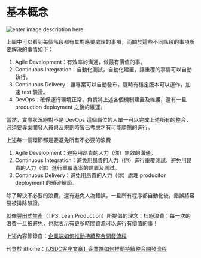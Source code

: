 基本概念
========

![enter image description here](https://lh3.googleusercontent.com/-hE6zB9UzbC4/VbnHQUjts8I/AAAAAAAAQXc/hWpHL1AdZoU/s0/479DE8B2-8121-43B2-B696-284DA6410E20.png)

上圖中可以看到每個階段都有其對應要處理的事項，而關於這些不同階段的事項所要解決的事情如下：

1.	Agile Development：有效率的溝通，做最有價值的事。
2.	Continuous Integration：自動化測試，自動化建置，讓重覆的事情可以自動執行。
3.	Continuous Delivery：讓專案可以自動發布，隨時有穩定版本可以運作，加速 test 驗證。
4.	DevOps：確保運行環境正常，負責將上述各個機制建置及維護，還有一旦 production deployment 之後的維運。

當然，實際狀況絕對不是 DevOps 這個職位的人單一可以完成上述所有的整合，必須要專案開發人員與及規劃時皆已考慮才有可能順暢的進行。

上述每一個環節都是要避免所有不必要的浪費

1. Agile Development：避免用昂貴的人力（你）無效的溝通。
2. Continuous Integration：避免用昂貴的人力（你）進行重覆測試，避免用昂貴的人力（你）進行重覆專案的建置及測試。
3. Continuous Delivery：避免用昂貴的人力（你）處理 produciton deployment 的瑣碎細節。

除了解決不必要的浪費，還有避免人為錯誤，一旦所有程序都自動化後，錯誤將容易被排除驗證。

就像[豐田式生產](https://zh.wikipedia.org/wiki/%E8%B1%90%E7%94%B0%E7%94%9F%E7%94%A2%E6%96%B9%E5%BC%8F)（TPS, Lean Production）所提倡的理念：杜絕浪費；每一次的浪費一旦被避免，也就表示有更多時間資源可以進行有價值的事！

上述內容節錄自：[企業端如何推動持續整合開發流程](http://blog.trunk-studio.com/ci_impl/)

刊登於 ithome：[【JSDC客座文章】企業端如何推動持續整合開發流程](http://www.ithome.com.tw/guest-post/98457)
